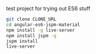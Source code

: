 test project for trying out ES6 stuff

```bash
git clone CLONE_URL
cd angular-es6-jspm-material
npm install -g live-server
npm install jspm -g
jspm install
live-server
```